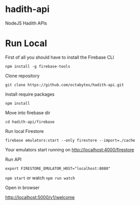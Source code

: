 # hadith-api

NodeJS Hadith APIs

# Run Local

First of all you should have to install the Firebase CLI

`npm install -g firebase-tools`

Clone repository

`git clone https://github.com/octabytes/hadith-api.git`

Install require packages

`npm install`

Move into firebase dir

`cd hadith-api/firebase`

Run local Firestore

`firebase emulators:start --only firestore --import=./cache`

Your emulators start running on [http://localhost:4000/firestore](http://localhost:4000/firestore)

Run API

`export FIRESTORE_EMULATOR_HOST="localhost:8080"`

`npm start` or watch `npm run watch`

Open in browser

[http://localhost:5000/v1/welcome](http://localhost:5000/v1/welcome)

